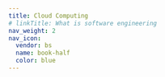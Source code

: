 ```yaml
---
title: Cloud Computing
# linkTitle: What is software engineering
nav_weight: 2
nav_icon:
  vendor: bs
  name: book-half
  color: blue
---
```

